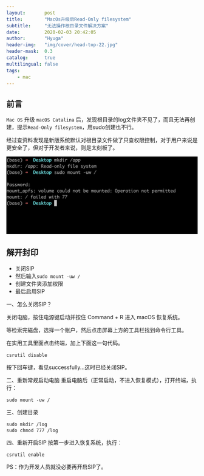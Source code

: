 ```yaml
---
layout:       post
title:        "MacOs升级后Read-Only filesystem"
subtitle:     "无法操作根目录文件解决方案"
date:         2020-02-03 20:42:05
author:       "Hyuga"
header-img:   "img/cover/head-top-22.jpg"
header-mask:  0.3
catalog:      true
multilingual: false
tags:
    - mac
---
```


## 前言
`Mac OS` 升级 `macOS Catalina` 后，发现根目录的log文件夹不见了，而且无法再创建，提示`Read-Only filesystem`，用sudo创建也不行。

经过查资料发现是新版系统默认对根目录文件做了只查权限控制，对于用户来说是更安全了，但对于开发者来说，则是太刻板了。

![](/img/2020/2020-01/mac-1.png)

## 解开封印
- 关闭SIP
- 然后输入`sudo mount -uw /`
- 创建文件夹添加权限
- 最后启用SIP

一、怎么关闭SIP？

关闭电脑，按住电源键启动并按住 Command + R 进入 macOS 恢复系统。

等检索完磁盘，选择一个账户，然后点击屏幕上方的工具栏找到命令行工具。

在实用工具里面点击终端，加上下面这一句代码。

```
csrutil disable
```

按下回车键，看见successfully...这时已经关闭SIP。

二、重新常规启动电脑
重启电脑后（正常启动，不进入恢复模式），打开终端，执行：
```
sudo mount -uw /
```

三、创建目录
```
sudo mkdir /log
sudo chmod 777 /log
```

四、重新开启SIP
按第一步进入恢复系统，执行：
```
csrutil enable
```

PS：作为开发人员就没必要再开启SIP了。

